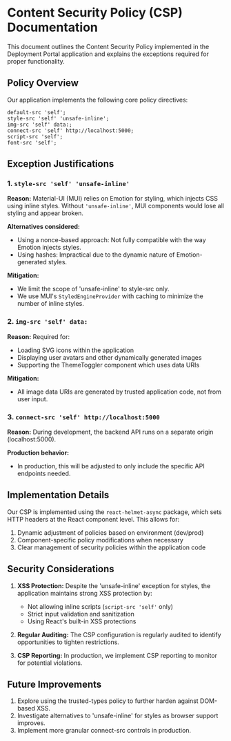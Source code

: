 # Content Security Policy (CSP) Documentation

This document outlines the Content Security Policy implemented in the Deployment Portal application and explains the exceptions required for proper functionality.

## Policy Overview

Our application implements the following core policy directives:

```
default-src 'self';
style-src 'self' 'unsafe-inline';
img-src 'self' data:;
connect-src 'self' http://localhost:5000;
script-src 'self';
font-src 'self';
```

## Exception Justifications

### 1. `style-src 'self' 'unsafe-inline'`

**Reason:** Material-UI (MUI) relies on Emotion for styling, which injects CSS using inline styles. Without `'unsafe-inline'`, MUI components would lose all styling and appear broken.

**Alternatives considered:**
- Using a nonce-based approach: Not fully compatible with the way Emotion injects styles.
- Using hashes: Impractical due to the dynamic nature of Emotion-generated styles.

**Mitigation:**
- We limit the scope of 'unsafe-inline' to style-src only.
- We use MUI's `StyledEngineProvider` with caching to minimize the number of inline styles.

### 2. `img-src 'self' data:`

**Reason:** Required for:
- Loading SVG icons within the application
- Displaying user avatars and other dynamically generated images
- Supporting the ThemeToggler component which uses data URIs

**Mitigation:**
- All image data URIs are generated by trusted application code, not from user input.

### 3. `connect-src 'self' http://localhost:5000`

**Reason:** During development, the backend API runs on a separate origin (localhost:5000).

**Production behavior:**
- In production, this will be adjusted to only include the specific API endpoints needed.

## Implementation Details

Our CSP is implemented using the `react-helmet-async` package, which sets HTTP headers at the React component level. This allows for:

1. Dynamic adjustment of policies based on environment (dev/prod)
2. Component-specific policy modifications when necessary
3. Clear management of security policies within the application code

## Security Considerations

1. **XSS Protection:** Despite the 'unsafe-inline' exception for styles, the application maintains strong XSS protection by:
   - Not allowing inline scripts (`script-src 'self'` only)
   - Strict input validation and sanitization
   - Using React's built-in XSS protections

2. **Regular Auditing:** The CSP configuration is regularly audited to identify opportunities to tighten restrictions.

3. **CSP Reporting:** In production, we implement CSP reporting to monitor for potential violations.

## Future Improvements

1. Explore using the trusted-types policy to further harden against DOM-based XSS.
2. Investigate alternatives to 'unsafe-inline' for styles as browser support improves.
3. Implement more granular connect-src controls in production.
